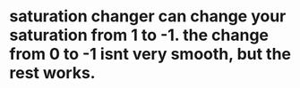 # saturation changer can change your saturation from 1 to -1. the change from 0 to -1 isnt very smooth, but the rest works.

